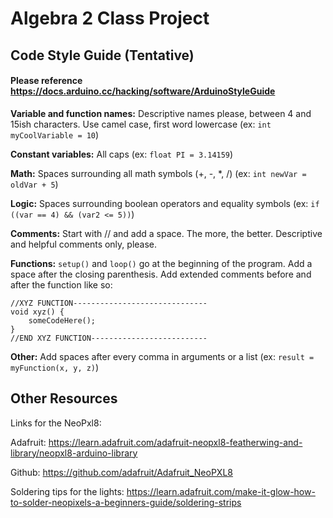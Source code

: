 # Algebra 2 Class Project

## Code Style Guide (Tentative)

#### Please reference https://docs.arduino.cc/hacking/software/ArduinoStyleGuide

**Variable and function names:** Descriptive names please, between 4 and 15ish characters. Use camel case, first word lowercase (ex: `int myCoolVariable = 10`)

**Constant variables:** All caps (ex: `float PI = 3.14159`)

**Math:** Spaces surrounding all math symbols (+, -, *, /) (ex: `int newVar = oldVar + 5`)

**Logic:** Spaces surrounding boolean operators and equality symbols (ex: `if ((var == 4) && (var2 <= 5))`)

**Comments:** Start with // and add a space. The more, the better. Descriptive and helpful comments only, please.

**Functions:** `setup()` and `loop()` go at the beginning of the program. Add a space after the closing parenthesis. Add extended comments before and after the function like so:

```
//XYZ FUNCTION------------------------------
void xyz() {
	someCodeHere();
}
//END XYZ FUNCTION--------------------------
```


**Other:** Add spaces after every comma in arguments or a list (ex: `result = myFunction(x, y, z)`)

## Other Resources
Links for the NeoPxl8:

Adafruit: https://learn.adafruit.com/adafruit-neopxl8-featherwing-and-library/neopxl8-arduino-library

Github: https://github.com/adafruit/Adafruit_NeoPXL8

Soldering tips for the lights: https://learn.adafruit.com/make-it-glow-how-to-solder-neopixels-a-beginners-guide/soldering-strips